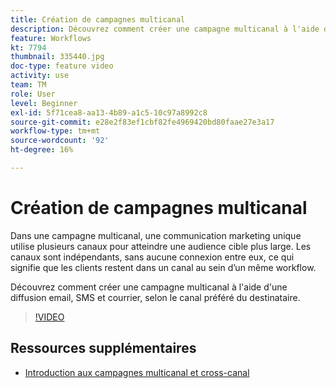 ```yaml
---
title: Création de campagnes multicanal
description: Découvrez comment créer une campagne multicanal à l'aide d'une diffusion email, SMS et courrier, selon le canal préféré du destinataire.
feature: Workflows
kt: 7794
thumbnail: 335440.jpg
doc-type: feature video
activity: use
team: TM
role: User
level: Beginner
exl-id: 5f71cea8-aa13-4b89-a1c5-10c97a8992c8
source-git-commit: e28e2f83ef1cbf82fe4969420bd80faae27e3a17
workflow-type: tm+mt
source-wordcount: '92'
ht-degree: 16%

---
```


# Création de campagnes multicanal

Dans une campagne multicanal, une communication marketing unique utilise plusieurs canaux pour atteindre une audience cible plus large. Les canaux sont indépendants, sans aucune connexion entre eux, ce qui signifie que les clients restent dans un canal au sein d’un même workflow.

Découvrez comment créer une campagne multicanal à l&#39;aide d&#39;une diffusion email, SMS et courrier, selon le canal préféré du destinataire.

>[!VIDEO](https://video.tv.adobe.com/v/335440?quality=12)

## Ressources supplémentaires

* [Introduction aux campagnes multicanal et cross-canal](/help/orchestrate-campaigns/introduction-to-cross-and-multi-channel-campaigns.md)
